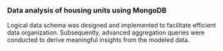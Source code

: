 ### Data analysis of housing units using MongoDB

Logical data schema was designed and implemented to facilitate efficient data organization. Subsequently, advanced aggregation queries were conducted to derive meaningful insights from the modeled data.
